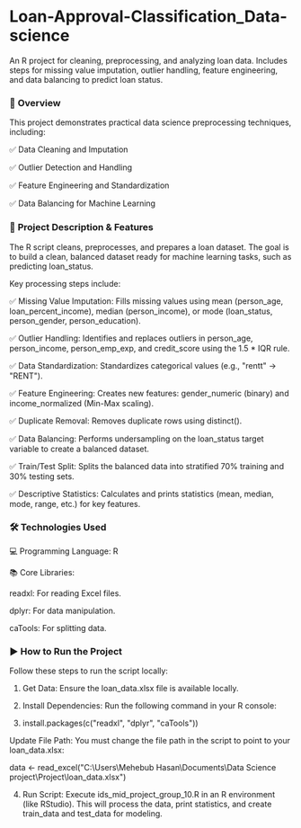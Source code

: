 # Loan-Approval-Classification_Data-science
An R project for cleaning, preprocessing, and analyzing loan data. Includes steps for missing value imputation, outlier handling, feature engineering, and data balancing to predict loan status.

### 📌 **Overview**

This project demonstrates practical data science preprocessing techniques, including:

✅ Data Cleaning and Imputation

✅ Outlier Detection and Handling

✅ Feature Engineering and Standardization

✅ Data Balancing for Machine Learning

### 🚀 **Project Description & Features**

The R script cleans, preprocesses, and prepares a loan dataset. The goal is to build a clean, balanced dataset ready for machine learning tasks, such as predicting loan_status.

Key processing steps include:

✅ Missing Value Imputation: Fills missing values using mean (person_age, loan_percent_income), median (person_income), or mode (loan_status, person_gender, person_education).

✅ Outlier Handling: Identifies and replaces outliers in person_age, person_income, person_emp_exp, and credit_score using the 1.5 * IQR rule.

✅ Data Standardization: Standardizes categorical values (e.g., "rentt" -> "RENT").

✅ Feature Engineering: Creates new features: gender_numeric (binary) and income_normalized (Min-Max scaling).

✅ Duplicate Removal: Removes duplicate rows using distinct().

✅ Data Balancing: Performs undersampling on the loan_status target variable to create a balanced dataset.

✅ Train/Test Split: Splits the balanced data into stratified 70% training and 30% testing sets.

✅ Descriptive Statistics: Calculates and prints statistics (mean, median, mode, range, etc.) for key features.


### 🛠 **Technologies Used**

💻 Programming Language: R

📚 Core Libraries:

readxl: For reading Excel files.

dplyr: For data manipulation.

caTools: For splitting data.


### ▶️ **How to Run the Project**

Follow these steps to run the script locally:

1. Get Data: Ensure the loan_data.xlsx file is available locally.

2. Install Dependencies: Run the following command in your R console:

3. install.packages(c("readxl", "dplyr", "caTools"))


Update File Path: You must change the file path in the script to point to your loan_data.xlsx:

data <- read_excel("C:\\Users\\Mehebub Hasan\\Documents\\Data Science project\\Project\\loan_data.xlsx")


4. Run Script: Execute ids_mid_project_group_10.R in an R environment (like RStudio). This will process the data, print statistics, and create train_data and test_data for modeling.
